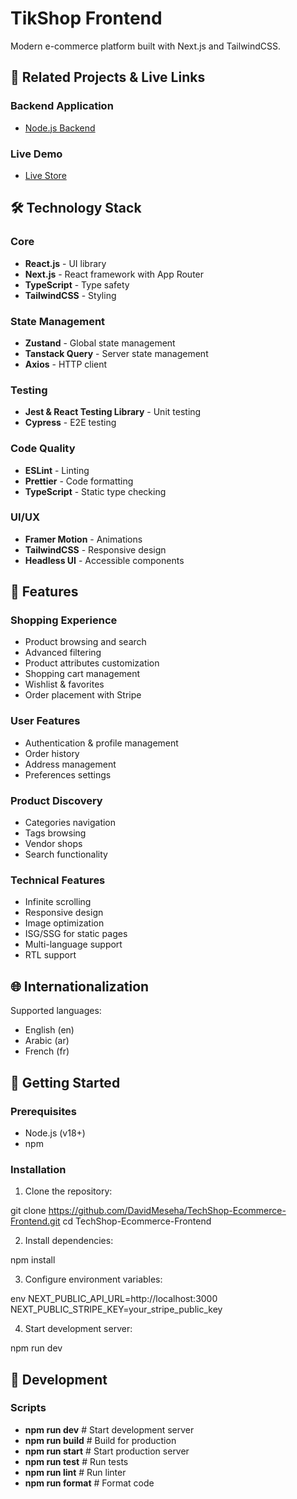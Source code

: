 # TikShop Frontend

Modern e-commerce platform built with Next.js and TailwindCSS.

## 🔗 Related Projects & Live Links

### Backend Application

- [Node.js Backend](https://github.com/DavidMeseha/allInOne-myShop-back)

### Live Demo

- [Live Store](https://techshop-commerce.vercel.app/)

## 🛠️ Technology Stack

### Core

- **React.js** - UI library
- **Next.js** - React framework with App Router
- **TypeScript** - Type safety
- **TailwindCSS** - Styling

### State Management

- **Zustand** - Global state management
- **Tanstack Query** - Server state management
- **Axios** - HTTP client

### Testing

- **Jest & React Testing Library** - Unit testing
- **Cypress** - E2E testing

### Code Quality

- **ESLint** - Linting
- **Prettier** - Code formatting
- **TypeScript** - Static type checking

### UI/UX

- **Framer Motion** - Animations
- **TailwindCSS** - Responsive design
- **Headless UI** - Accessible components

## 🎯 Features

### Shopping Experience

- Product browsing and search
- Advanced filtering
- Product attributes customization
- Shopping cart management
- Wishlist & favorites
- Order placement with Stripe

### User Features

- Authentication & profile management
- Order history
- Address management
- Preferences settings

### Product Discovery

- Categories navigation
- Tags browsing
- Vendor shops
- Search functionality

### Technical Features

- Infinite scrolling
- Responsive design
- Image optimization
- ISG/SSG for static pages
- Multi-language support
- RTL support

## 🌐 Internationalization

Supported languages:

- English (en)
- Arabic (ar)
- French (fr)

## 🚀 Getting Started

### Prerequisites

- Node.js (v18+)
- npm

### Installation

1. Clone the repository:

git clone https://github.com/DavidMeseha/TechShop-Ecommerce-Frontend.git
cd TechShop-Ecommerce-Frontend

2. Install dependencies:

npm install

3. Configure environment variables:

env
NEXT_PUBLIC_API_URL=http://localhost:3000
NEXT_PUBLIC_STRIPE_KEY=your_stripe_public_key

4. Start development server:

npm run dev

## 🧪 Development

### Scripts

- **npm run dev** # Start development server
- **npm run build** # Build for production
- **npm run start** # Start production server
- **npm run test** # Run tests
- **npm run lint** # Run linter
- **npm run format** # Format code
